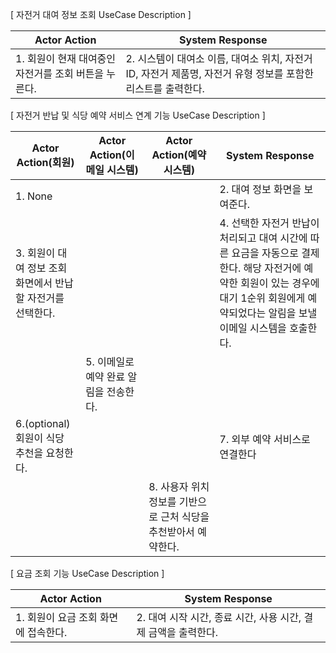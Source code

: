 [ 자전거 대여 정보 조회 UseCase Description ]

| Actor Action | System Response |
|-------------------------|-----------------|
| 1. 회원이 현재 대여중인 자전거를 조회 버튼을 누른다. | 2. 시스템이 대여소 이름, 대여소 위치, 자전거 ID, 자전거 제품명, 자전거 유형 정보를 포함한 리스트를 출력한다. |

[ 자전거 반납 및 식당 예약 서비스 연계 기능 UseCase Description ]

| Actor Action(회원)                                          | Actor Action(이메일 시스템)            | Actor Action(예약 시스템)                                       | System Response                                                                                                                                                                            |
| ----------------------------------------------------------- | -------------------------------------- | --------------------------------------------------------------- | ------------------------------------------------------------------------------------------------------------------------------------------------------------------------------------------ |
| 1. None                                                     |                                        |                                                                 | 2. 대여 정보 화면을 보여준다.                                                                                                                                                              |
| 3. 회원이 대여 정보 조회 화면에서 반납할 자전거를 선택한다. |                                        |                                                                 | 4. 선택한 자전거 반납이 처리되고 대여 시간에 따른 요금을 자동으로 결제한다. 해당 자전거에 예약한 회원이 있는 경우에 대기 1순위 회원에게 예약되었다는 알림을 보낼 이메일 시스템을 호출한다. |
|                                                             | 5. 이메일로 예약 완료 알림을 전송한다. |                                                                 |
| 6.(optional) 회원이 식당 추천을 요청한다.                   |                                        |                                                                 | 7. 외부 예약 서비스로 연결한다                                                                                                                                                             |
|                                                             |                                        | 8. 사용자 위치 정보를 기반으로 근처 식당을 추천받아서 예약한다. |

[ 요금 조회 기능 UseCase Description ]

| Actor Action                         | System Response                                                |
| ------------------------------------ | -------------------------------------------------------------- |
| 1. 회원이 요금 조회 화면에 접속한다. | 2. 대여 시작 시간, 종료 시간, 사용 시간, 결제 금액을 출력한다. |
